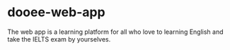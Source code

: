 # dooee-web-app

The web app is a learning platform for all who love to learning English and take the IELTS exam by yourselves. 
